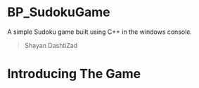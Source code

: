 # BP_SudokuGame
A simple Sudoku game built using C++ in the windows console.
>Shayan DashtiZad
# Introducing The Game

